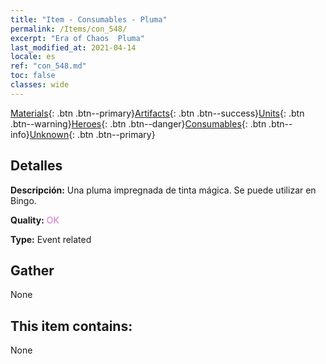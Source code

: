 ```yaml
---
title: "Item - Consumables - Pluma"
permalink: /Items/con_548/
excerpt: "Era of Chaos  Pluma"
last_modified_at: 2021-04-14
locale: es
ref: "con_548.md"
toc: false
classes: wide
---
```

 [Materials](/es/Items/){: .btn .btn--primary}[Artifacts](/es/Items/Artifacts/){: .btn .btn--success}[Units](/es/Items/Units/){: .btn .btn--warning}[Heroes](/es/Items/Heroes/){: .btn .btn--danger}[Consumables](/es/Items/Consumables/){: .btn .btn--info}[Unknown](/es/Items/Unknown/){: .btn .btn--primary}

## Detalles
 **Descripción:** Una pluma impregnada de tinta mágica. Se puede utilizar en Bingo.

 **Quality:** <span style="color: #DA70D6">OK</span>

 **Type:** Event related

## Gather

  None

## This item contains:

  None

